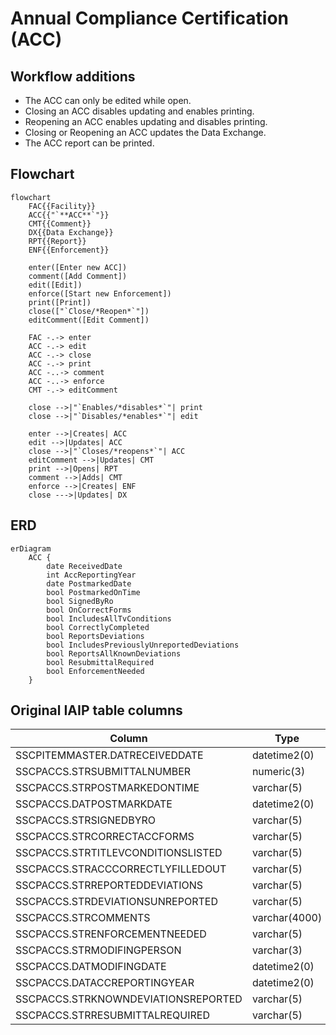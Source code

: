 # Annual Compliance Certification (ACC)

## Workflow additions

* The ACC can only be edited while open.
* Closing an ACC disables updating and enables printing.
* Reopening an ACC enables updating and disables printing.
* Closing or Reopening an ACC updates the Data Exchange.
* The ACC report can be printed.

## Flowchart

```mermaid
flowchart
    FAC{{Facility}}
    ACC{{"`**ACC**`"}}
    CMT{{Comment}}
    DX{{Data Exchange}}
    RPT{{Report}}
    ENF{{Enforcement}}

    enter([Enter new ACC])
    comment([Add Comment])
    edit([Edit])
    enforce([Start new Enforcement])
    print([Print])
    close(["`Close/*Reopen*`"])
    editComment([Edit Comment])

    FAC -.-> enter
    ACC -.-> edit
    ACC -.-> close
    ACC -.-> print
    ACC -..-> comment
    ACC -..-> enforce
    CMT -.-> editComment

    close -->|"`Enables/*disables*`"| print
    close -->|"`Disables/*enables*`"| edit

    enter -->|Creates| ACC
    edit -->|Updates| ACC
    close -->|"`Closes/*reopens*`"| ACC
    editComment -->|Updates| CMT
    print -->|Opens| RPT
    comment -->|Adds| CMT
    enforce -->|Creates| ENF
    close --->|Updates| DX
```

## ERD

```mermaid
erDiagram
    ACC {
        date ReceivedDate
        int AccReportingYear
        date PostmarkedDate
        bool PostmarkedOnTime
        bool SignedByRo
        bool OnCorrectForms
        bool IncludesAllTvConditions
        bool CorrectlyCompleted
        bool ReportsDeviations
        bool IncludesPreviouslyUnreportedDeviations
        bool ReportsAllKnownDeviations
        bool ResubmittalRequired
        bool EnforcementNeeded
    }
```

## Original IAIP table columns

| Column                              | Type          | Migrate | Destination                          |
|-------------------------------------|---------------|:-------:|--------------------------------------|
| SSCPITEMMASTER.DATRECEIVEDDATE      | datetime2(0)  |    ✔    | ReceivedDate                         |
| SSCPACCS.STRSUBMITTALNUMBER         | numeric(3)    |    ✖    | *none*                               |
| SSCPACCS.STRPOSTMARKEDONTIME        | varchar(5)    |    ✔    | PostmarkedOnTime                     |
| SSCPACCS.DATPOSTMARKDATE            | datetime2(0)  |    ✔    | PostmarkedDate                       |
| SSCPACCS.STRSIGNEDBYRO              | varchar(5)    |    ✔    | SignedByRo                           |
| SSCPACCS.STRCORRECTACCFORMS         | varchar(5)    |    ✔    | OnCorrectForms                       |
| SSCPACCS.STRTITLEVCONDITIONSLISTED  | varchar(5)    |    ✔    | IncludesAllTvConditions              |
| SSCPACCS.STRACCCORRECTLYFILLEDOUT   | varchar(5)    |    ✔    | CorrectlyCompleted                 |
| SSCPACCS.STRREPORTEDDEVIATIONS      | varchar(5)    |    ✔    | ReportsDeviations                    |
| SSCPACCS.STRDEVIATIONSUNREPORTED    | varchar(5)    |    ✔    | IncludesPreviouslyUnreportedDeviations |
| SSCPACCS.STRCOMMENTS                | varchar(4000) |    ✔    | base.Notes                           |
| SSCPACCS.STRENFORCEMENTNEEDED       | varchar(5)    |    ✔    | EnforcementNeeded                  |
| SSCPACCS.STRMODIFINGPERSON          | varchar(3)    |    ?    | base.UpdatedById                     |
| SSCPACCS.DATMODIFINGDATE            | datetime2(0)  |    ?    | base.UpdatedAt                       |
| SSCPACCS.DATACCREPORTINGYEAR        | datetime2(0)  |    ✔    | AccReportingYear                     |
| SSCPACCS.STRKNOWNDEVIATIONSREPORTED | varchar(5)    |    ✔    | ReportsAllKnownDeviations            |
| SSCPACCS.STRRESUBMITTALREQUIRED     | varchar(5)    |    ✔    | ResubmittalRequired                |
